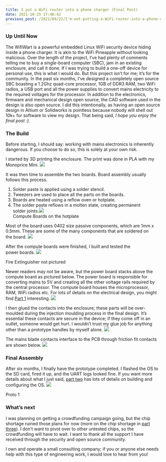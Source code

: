 ```yaml
---
title: I put a WiFi router into a phone charger (Final Post)
date: 2021-10-25 17:40:42
previous_post: /2021/09/22/I'm-not-putting-a-WiFi-router-into-a-phone-charger-Part-3/
---
```

### Up Until Now

The WifiWart is a powerful embedded Linux WiFi security device hiding inside a phone charger. It is akin to the WiFi Pineapple without looking malicious. Over the length of the project, I’ve had plenty of comments telling me to buy a single-board computer (SBC), jam in an existing enclosure, and call it done. If I was trying to build a one-off device for personal use, this is what I would do. But this project isn’t for me; it’s for the community. In the past six months, I’ve designed a completely open source SBC boasting a 1.2Ghz quad-core processor, 1GB of DDR3 RAM, two WiFi radios, a USB port and all the power supplies to convert mains electricity to the required voltages for the processor. In addition to the electronics, firmware and mechanical design open source, the CAD software used in the design is also open source. I did this intentionally, as having an open source design in Altium or Solidworks is pointless because nobody will shell out 10k+ for software to view my design. That being said, _I hope you enjoy the final post :)._

### The Build

Before starting, I should say: working with mains electronics is inherently dangerous. If you choose to do so, this is solely at your own risk.

I started by 3D printing the enclosure. The print was done in PLA with my Monoprice Mini.
![](https://cdn-images-1.medium.com/max/936/0*EZRHwkbNy73TFmqR)

It was then time to assemble the two boards. Board assembly usually follows this process.

1.  Solder paste is applied using a solder stencil.
2.  Tweezers are used to place all the parts on the boards.
3.  Boards are heated using a reflow oven or hotplate.
4.  The solder paste reflows in a molten state, creating permanent solder joints.![](https://cdn-images-1.medium.com/max/936/0*tRCMcQhRfe2S46ts)<figcaption>Compute Boards on the hotplate</figcaption>

Most of the board uses 0402 size passive components, which are 1mm x 0.5mm. These are some of the many components that are soldered on the board.
![](https://cdn-images-1.medium.com/max/876/1*FYzkU5yUzrQaRIDGD8r0JQ.png)

After the compute boards were finished, I built and tested the power boards.
![](https://cdn-images-1.medium.com/max/705/0*uqMe-7B0h_ao5cUt)<figcaption>Fire Extinguisher not pictured</figcaption>

Newer readers may not be aware, but the power board stacks above the compute board as pictured below. The power board is responsible for converting mains to 5V and creating all the other voltage rails required by the central processor. The compute board houses the microprocessor, RAM, WiFi radios etc. For lots of details on the electrical design, you might find [Part 1](https://machinehum.medium.com/im-putting-a-wifi-router-into-a-wall-charger-part-1-882df714bbf3) interesting.
![](https://cdn-images-1.medium.com/max/543/1*DQUJaicHDfcbn5Jh3vH1iw.png)

I then glued the contacts into the enclosure; these parts will be over-moulded during the injection moulding process in the final design. It’s essential these contacts are secure in the device; if they come off in an outlet, someone would get hurt. I wouldn’t trust my glue job for anything other than a prototype handles by myself alone.
![](https://cdn-images-1.medium.com/max/503/1*lMgCb2n1q3J12lgeTu61iQ.png)

The mains blade contacts interface to the PCB through friction fit contacts are shown below.
![](https://cdn-images-1.medium.com/max/1024/1*MIevw3FunlHJHiPaJ_TLlA.png)

### Final Assembly

After six months, I finally have the prototype completed. I flashed the OS to the SD card, fired it up, and the UART logs looked fine. If you want more details about what I just said, [part two](https://machinehum.medium.com/im-putting-a-wifi-router-into-a-wall-charger-part-2-bf04c779c905) has lots of details on building and configuring the OS.
![](https://cdn-images-1.medium.com/max/1024/1*-xMwGgppYCwFHKae1DN4wA.png)<figcaption>Proto 1</figcaption>

### What’s next

I was planning on getting a crowdfunding campaign going, but the chip shortage ruined those plans for now (more on the chip shortage in [part three](https://machinehum.medium.com/im-not-putting-a-wifi-router-into-a-phone-charger-7b36e90ee08d)). I don’t want to pivot over to other untested chips, so the crowdfunding will have to wait. I want to thank all the support I have received through the security and open source community.

I own and operate a small consulting company; if you or anyone else needs help with this type of engineering work, I would love to hear from you!

